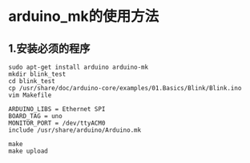 # arduino_mk的使用方法
## 1.安装必须的程序  
`sudo apt-get install arduino arduino-mk`  
`mkdir blink_test`  
`cd blink_test`  
`cp /usr/share/doc/arduino-core/examples/01.Basics/Blink/Blink.ino`  
`vim Makefile`  
```
ARDUINO_LIBS = Ethernet SPI  
BOARD_TAG = uno  
MONITOR_PORT = /dev/ttyACM0  
include	/usr/share/arduino/Arduino.mk  
```
`make`  
`make upload`  
